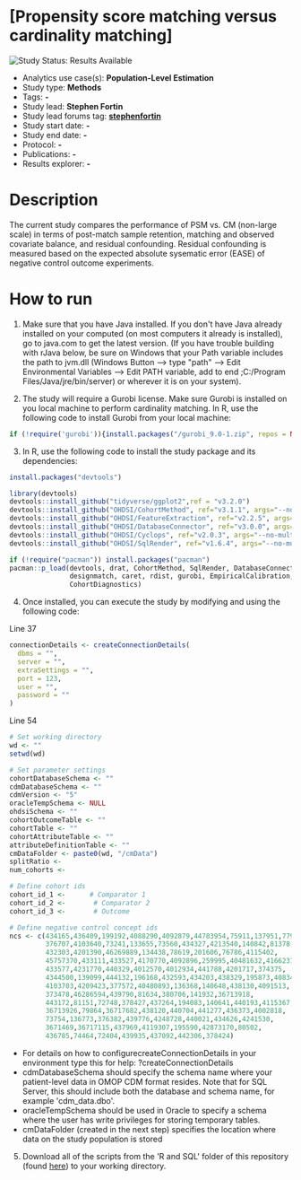 [Propensity score matching versus cardinality matching]
=============

<img src="https://img.shields.io/badge/Study%20Status-Repo%20Created-lightgray.svg" alt="Study Status: Results Available">

- Analytics use case(s): **Population-Level Estimation**
- Study type: **Methods**
- Tags: **-**
- Study lead: **Stephen Fortin**
- Study lead forums tag: **[stephenfortin](https://forums.ohdsi.org/u/stephenfortin/)**
- Study start date: **-**
- Study end date: **-**
- Protocol: **-**
- Publications: **-**
- Results explorer: **-**

Description
==========

The current study compares the performance of PSM vs. CM (non-large scale) in terms of post-match sample retention, matching and observed covariate balance, and residual confounding. Residual confounding is measured based on the expected absolute sysematic error (EASE) of negative control outcome experiments. 

How to run
==========

1. Make sure that you have Java installed. If you don't have Java already installed on your computed (on most computers it already is installed), go to java.com to get the latest version. (If you have trouble building with rJava below, be sure on Windows that your Path variable includes the path to jvm.dll (Windows Button --> type "path" --> Edit Environmental Variables --> Edit PATH variable, add to end ;C:/Program Files/Java/jre/bin/server) or wherever it is on your system).

2. The study will require a Gurobi license. Make sure Gurobi is installed on you local machine to perform cardinality matching. In R, use the following code to install Gurobi from your local machine:

```r
if (!require('gurobi')){install.packages("/gurobi_9.0-1.zip", repos = NULL)} # Update gurobi version and file path as necesssary

```

3. In R, use the following code to install the study package and its dependencies:

```r
install.packages("devtools")

library(devtools)
devtools::install_github("tidyverse/ggplot2",ref = "v3.2.0")
devtools::install_github("OHDSI/CohortMethod", ref="v3.1.1", args="--no-multiarch")
devtools::install_github("OHDSI/FeatureExtraction", ref="v2.2.5", args="--no-multiarch")
devtools::install_github("OHDSI/DatabaseConnector", ref="v3.0.0", args="--no-multiarch")
devtools::install_github("OHDSI/Cyclops", ref="v2.0.3", args="--no-multiarch")
devtools::install_github("OHDSI/SqlRender", ref="v1.6.4", args="--no-multiarch")

if (!require("pacman")) install.packages("pacman")
pacman::p_load(devtools, drat, CohortMethod, SqlRender, DatabaseConnector, grid, reshape2, dplyr,
               designmatch, caret, rdist, gurobi, EmpiricalCalibration, caTools, openxlsx, MatchIt,
               CohortDiagnostics)
```
      
4. Once installed, you can execute the study by modifying and using the following code:

Line 37

```r
connectionDetails <- createConnectionDetails(
  dbms = "",
  server = "",
  extraSettings = "",
  port = 123,
  user = "",
  password = ""
)
```

Line 54

```r
# Set working directory
wd <- ""
setwd(wd)

# Set parameter settings
cohortDatabaseSchema <- ""  
cdmDatabaseSchema <- "" 
cdmVersion <- "5"
oracleTempSchema <- NULL
ohdsiSchema <- ""
cohortOutcomeTable <- ""
cohortTable <- ""
cohortAttributeTable <- ""
attributeDefinitionTable <- ""
cmDataFolder <- paste0(wd, "/cmData")
splitRatio <- 
num_cohorts <- 

# Define cohort ids
cohort_id_1 <-      # Comparator 1
cohort_id_2 <-       # Comparator 2
cohort_id_3 <-       # Outcome

# Define negative control concept ids
ncs <- c(434165,436409,199192,4088290,4092879,44783954,75911,137951,77965,
         376707,4103640,73241,133655,73560,434327,4213540,140842,81378,
         432303,4201390,46269889,134438,78619,201606,76786,4115402,
         45757370,433111,433527,4170770,4092896,259995,40481632,4166231,
         433577,4231770,440329,4012570,4012934,441788,4201717,374375,
         4344500,139099,444132,196168,432593,434203,438329,195873,4083487,
         4103703,4209423,377572,40480893,136368,140648,438130,4091513,
         373478,46286594,439790,81634,380706,141932,36713918,
         443172,81151,72748,378427,437264,194083,140641,440193,4115367,
         36713926,79864,36717682,438120,440704,441277,436373,4002818,
         73754,136773,376382,439776,4248728,440021,434626,4241530,
         3671469,36717115,437969,4119307,195590,42873170,80502,
         436785,74464,72404,439935,437092,442306,378424)
```

- For details on how to configurecreateConnectionDetails in your environment type this for help:
 ?createConnectionDetails
- cdmDatabaseSchema should specify the schema name where your patient-level data in OMOP CDM format resides. Note that for SQL Server, this should include both the database and schema name, for example 'cdm_data.dbo'.
- oracleTempSchema should be used in Oracle to specify a schema where the user has write privileges for storing temporary tables.
- cmDataFolder (created in the next step) specifies the location where data on the study population is stored

5. Download all of the scripts from the 'R and SQL' folder of this repository (found [here]( https://github.com/ohdsi-studies/EvaluatingCardinalityMatching/tree/master/R%20and%20SQL)) to your working directory.
